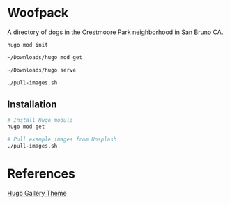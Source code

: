 # Woofpack

A directory of dogs in the Crestmoore Park neighborhood in San Bruno CA.

```sh {"id":"01J4D1ZX7SJR5C4YDGR9Y3A4QT"}
hugo mod init
```

```sh {"id":"01J4D2J8SAFZNAHP7ZTQKFPS4B"}
~/Downloads/hugo mod get
```

```sh {"id":"01J4D1YNRV0TNARN0B1VRZ65P5"}
~/Downloads/hugo serve
```

```sh {"id":"01J4D2M9R2Y7CZBQNKP5XP6J0R"}
./pull-images.sh
```

## Installation

```sh {"id":"01J4D1W6HWT4BS2YTEV9RAQ2YS"}
# Install Hugo module
hugo mod get

# Pull example images from Unsplash
./pull-images.sh
```

# References

[Hugo Gallery Theme](https://github.com/nicokaiser/hugo-theme-gallery/tree/main)
